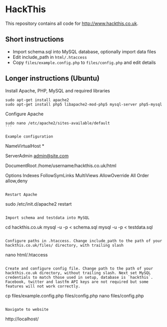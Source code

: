 HackThis
========

This repository contains all code for http://www.hackthis.co.uk. 

## Short instructions
* Import schema.sql into MySQL database, optionally import data files
* Edit include_path in `html/.htaccess`
* Copy `files/example.config.php` to `files/config.php` and edit details

## Longer instructions (Ubuntu)
Install Apache, PHP, MySQL and required libraries
````
sudo apt-get install apache2
sudo apt-get install php5 libapache2-mod-php5 mysql-server php5-mysql
````

Configure Apache
````
sudo nano /etc/apache2/sites-available/default
```

Example configuration
````
NameVirtualHost *

ServerAdmin admin@site.com

DocumentRoot /home/username/hackthis.co.uk/html

Options Indexes FollowSymLinks MultiViews
AllowOverride All
Order allow,deny
````

Restart Apache
````
sudo /etc/init.d/apache2 restart
````

Import schema and testdata into MySQL
````
cd hackthis.co.uk
mysql -u <username> -p<password> < schema.sql
mysql -u <username> -p<password> < testdata.sql
````

Configure paths in .htaccess. Change include_path to the path of your hackthis.co.uk/files/ directory, with trailing slash
````
nano html/.htaccess
````

Create and configure config file. Change path to the path of your hackthis.co.uk directory, without trailing slash. Next set MySQL credentials to match those used in setup, database is `hackthis`. Facebook, twitter and lastfm API keys are not required but some features will not work correctly.
````
cp files/example.config.php files/config.php
nano files/config.php
````

Navigate to website
````
http://localhost/
````